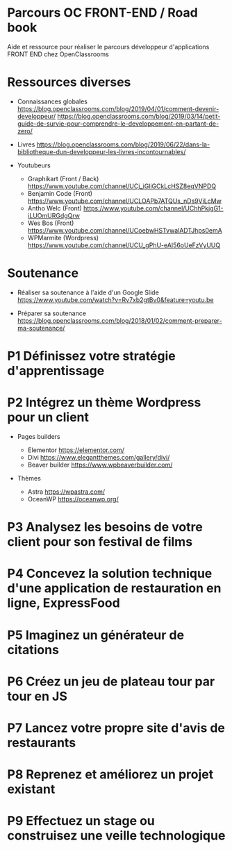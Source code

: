 # Parcours OC FRONT-END / Road book
Aide et ressource pour réaliser le parcours développeur d'applications FRONT END chez OpenClassrooms

# Ressources diverses
- Connaissances globales
  https://blog.openclassrooms.com/blog/2019/04/01/comment-devenir-developpeur/
  https://blog.openclassrooms.com/blog/2019/03/14/petit-guide-de-survie-pour-comprendre-le-developpement-en-partant-de-zero/
  
- Livres
  https://blog.openclassrooms.com/blog/2019/06/22/dans-la-bibliotheque-dun-developpeur-les-livres-incontournables/
  
- Youtubeurs
    - Graphikart (Front / Back) 
      https://www.youtube.com/channel/UCj_iGliGCkLcHSZ8eqVNPDQ
    - Benjamin Code (Front) 
      https://www.youtube.com/channel/UCLOAPb7ATQUs_nDs9ViLcMw
    - Antho Welc (Front)
      https://www.youtube.com/channel/UChhPkjgG1-iLUOmURGdgQrw
    - Wes Bos (Front) 
      https://www.youtube.com/channel/UCoebwHSTvwalADTJhps0emA
    - WPMarmite (Wordpress)
      https://www.youtube.com/channel/UCU_gPhU-eAI56oUeFzVyUUQ

# Soutenance

- Réaliser sa soutenance à l'aide d'un Google Slide
  https://www.youtube.com/watch?v=Rv7xb2gtBv0&feature=youtu.be
  
- Préparer sa soutenance
  https://blog.openclassrooms.com/blog/2018/01/02/comment-preparer-ma-soutenance/

# P1 Définissez votre stratégie d'apprentissage

# P2 Intégrez un thème Wordpress pour un client
  - Pages builders
    - Elementor
      https://elementor.com/
    - Divi
      https://www.elegantthemes.com/gallery/divi/
    - Beaver builder
      https://www.wpbeaverbuilder.com/
      
  - Thèmes
    - Astra
      https://wpastra.com/
    - OceanWP
      https://oceanwp.org/
      

# P3 Analysez les besoins de votre client pour son festival de films

# P4 Concevez la solution technique d'une application de restauration en ligne, ExpressFood

# P5 Imaginez un générateur de citations

# P6 Créez un jeu de plateau tour par tour en JS

# P7 Lancez votre propre site d'avis de restaurants

# P8 Reprenez et améliorez un projet existant

# P9 Effectuez un stage ou construisez une veille technologique
